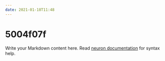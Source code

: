 ```yaml
---
date: 2021-01-18T11:48
---
```


# 5004f07f

Write your Markdown content here. Read [neuron documentation](https://neuron.zettel.page/2011404.html) for syntax help.

